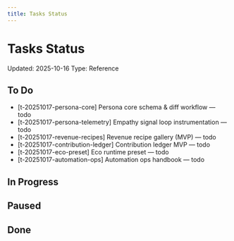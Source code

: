 ```yaml
---
title: Tasks Status
---
```


# Tasks Status

<!-- GENERATED FILE: scripts/docgen_core.py; do not edit by hand -->

Updated: 2025-10-16
Type: Reference

## To Do
- [t-20251017-persona-core] Persona core schema & diff workflow — todo
- [t-20251017-persona-telemetry] Empathy signal loop instrumentation — todo
- [t-20251017-revenue-recipes] Revenue recipe gallery (MVP) — todo
- [t-20251017-contribution-ledger] Contribution ledger MVP — todo
- [t-20251017-eco-preset] Eco runtime preset — todo
- [t-20251017-automation-ops] Automation ops handbook — todo

## In Progress

## Paused

## Done
